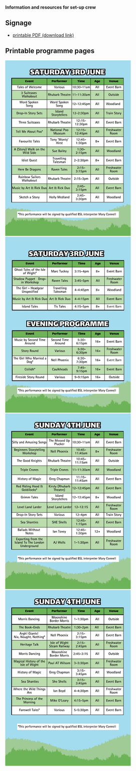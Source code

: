 
__Information and resources for set-up crew__

## Signage


- [printable PDF (download link)](../assets/signage/A3-Signs-4.pdf)

## Printable programme pages

<div class="sw-center-div" >

  <img src="../assets/images/somewhen-23-prog-sat-a.jpeg" width=400 /> 

  <img src="../assets/images/somewhen-23-prog-sat-b-eve.jpeg" width=400 /> 

  <img src="../assets/images/somewhen-23-prog-sun-a.jpeg" width=400 /> 

  <img src="../assets/images/somewhen-23-prog-sun-b.jpeg" width=400 /> 

</div>